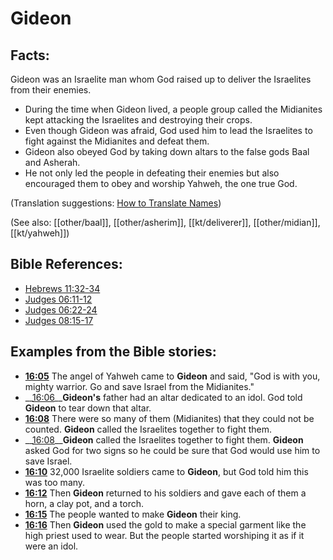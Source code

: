 # Gideon #

## Facts: ##

Gideon was an Israelite man whom God raised up to deliver the Israelites from their enemies.

* During the time when Gideon lived, a people group called the Midianites kept attacking the Israelites and destroying their crops.
* Even though Gideon was afraid, God used him to lead the Israelites to fight against the Midianites and defeat them.
* Gideon also obeyed God by taking down altars to the false gods Baal and Asherah.
* He not only led the people in defeating their enemies but also encouraged them to obey and worship Yahweh, the one true God.

(Translation suggestions: [How to Translate Names](en/ta-vol1/translate/man/translate-names))

(See also: [[other/baal]], [[other/asherim]], [[kt/deliverer]], [[other/midian]], [[kt/yahweh]]) 

## Bible References: ##

* [Hebrews 11:32-34](en/tn/heb/help/11/32)
* [Judges 06:11-12](en/tn/jdg/help/06/11)
* [Judges 06:22-24](en/tn/jdg/help/06/22)
* [Judges 08:15-17](en/tn/jdg/help/08/15)

## Examples from the Bible stories: ##

* __[16:05](en/tn/obs/help/16/05)__ The angel of Yahweh came to __Gideon__  and said, "God is with you, mighty warrior. Go and save Israel from the Midianites."
* __[16:06](en/tn/obs/help/16/06)____Gideon's__  father had an altar dedicated to an idol. God told __Gideon__  to tear down that altar.
* __[16:08](en/tn/obs/help/16/08)__ There were so many of them (Midianites) that they could not be counted. __Gideon__  called the Israelites together to fight them.
* __[16:08](en/tn/obs/help/16/08)____Gideon__  called the Israelites together to fight them. __Gideon__  asked God for two signs so he could be sure that God would use him to save Israel.
* __[16:10](en/tn/obs/help/16/10)__ 32,000 Israelite soldiers came to __Gideon__, but God told him this was too many.
* __[16:12](en/tn/obs/help/16/12)__ Then __Gideon__  returned to his soldiers and gave each of them a horn, a clay pot, and a torch.
* __[16:15](en/tn/obs/help/16/15)__ The people wanted to make __Gideon__  their king.
* __[16:16](en/tn/obs/help/16/16)__ Then __Gideon__  used the gold to make a special garment like the high priest used to wear. But the people started worshiping it as if it were an idol.